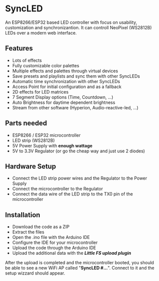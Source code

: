 # SyncLED

An ESP8266/ESP32 based LED controller with focus on usability, customization and synchronizantion. It can controll NeoPixel (WS2812B) LEDs over a modern web interface.

## Features

- Lots of effects
- Fully customizable color palettes
- Multiple effects and palettes through virtual devices
- Save presets and playlists and sync them with other SyncLEDs
- Automatic time synchronization with other SyncLEDs
- Access Point for initial configuration and as a fallback
- 2D effects for LED matrices
- 7 Segment Display options (Time, Countdown, ...)
- Auto Brightness for daytime dependent brightness
- Stream from other software (Hyperion, Audio-reactive-led, ...)

## Parts needed
- ESP8266 / ESP32 microcontroller
- LED strip (WS2812B)
- 5V Power Supply with **enough wattage**
- 5V to 3.3V Regulator (or go the cheap way and just use 2 diodes)

## Hardware Setup
- Connect the LED strip power wires and the Regulator to the Power Supply
- Connect the microcontroller to the Regulator
- Connect the data wire of the LED strip to the TX0 pin of the microcontroller

## Installation
- Download the code as a ZIP
- Extract the files
- Open the .ino file with the Arduino IDE
- Configure the IDE for your microcontroller
- Upload the code through the Arduino IDE
- Upload the additional data with the ***Little FS upload plugin***

After the upload is completed and the microcontroller booted, you should be able to see a new WiFi AP called "**SyncLED #...**". Connect to it and the setup wizzard should appear.